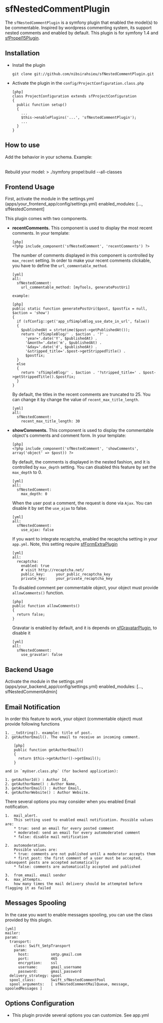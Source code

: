 # sfNestedCommentPlugin #

The `sfNestedCommentPlugin` is a symfony plugin that enabled the model(s) to be commentable.
Inspired by wordpress commenting system, its support nested comments and enabled by default.
This plugin is for symfony 1.4 and [sfPropel15Plugin](http://www.symfony-project.org/plugins/sfPropel15Plugin).

## Installation ##
  * Install the plugin

        git clone git://github.com/nibsirahsieu/sfNestedCommentPlugin.git

  * Activate the plugin in the `config/ProjectConfiguration.class.php`

        [php]
        class ProjectConfiguration extends sfProjectConfiguration
        {
          public function setup()
          {
            ...
            $this->enablePlugins('...', 'sfNestedCommentPlugin');
            ...
          }
        }

## How to use ##

Add the behavior in your schema. Example:
    <table name="post">
      <column name="id" required="true" primaryKey="true" autoIncrement="true" type="INTEGER" />
      <column name="title" type="VARCHAR" required="true" primaryString="true" />
      <column name="content" type="LONGVARCHAR" required="true" />
      <behavior name="commentable" />
    </table>

Rebuild your model:
    > ./symfony propel:build --all-classes

Frontend Usage
-------------

First, activate the module in the settings.yml (apps/your_frontend_app/config/settings.yml)
    enabled_modules:        [..., sfNestedComment]

This plugin comes with two components.

  - **recentComments.**
    This component is used to display the most recent comments. In your template:

        [php]
        <?php include_component('sfNestedComment', 'recentComments') ?>

    The number of comments displayed in this component is controlled by `max_recent` setting.
    In order to make your recent comments clickable, you have to define the `url_commentable_method`.
    
        [yml]
        all:
          sfNestedComment:
            url_commentable_method: [myTools, generatePostUri]

        example:

        [php]
        public static function generatePostUri($post, $postfix = null, $action = 'show')
        {
          if (sfConfig::get('app_sfSimpleBlog_use_date_in_url', false))
          {
            $publishedAt = strtotime($post->getPublishedAt());
            return 'sfSimpleBlog/' . $action . '?' .
              'year='.date('Y', $publishedAt) .
              '&month='.date('m', $publishedAt) .
              '&day='.date('d', $publishedAt) .
              '&stripped_title='.$post->getStrippedTitle() .
              $postfix;
          }
          else
          {
            return 'sfSimpleBlog/' . $action . '?stripped_title=' . $post->getStrippedTitle().$postfix;
          }
        }

    By default, the titles in the recent comments are truncated to 25. You can change it by change the
    value of `recent_max_title_length`.

        [yml]
        all:
          sfNestedComment:
            recent_max_title_length: 30

  - **showComments.**
    This component is used to display the commentable object's comments and comment form. In your template:

        [php]
        <?php include_component('sfNestedComment', 'showComments', array('object' => $post)) ?>

    By default, the comments is displayed in the nested fashion, and it is controlled by `max_depth` setting. You can disabled this feature by set the `max_depth` to 0.

        [yml]
        all:
          sfNestedComment:
            max_depth: 0

    When the user post a comment, the request is done via `Ajax`. You can disable it by set the `use_ajax` to false.

        [yml]
        all:
          sfNestedComment:
            use_ajax: false

    If you want to integrate recaptcha, enabled the recaptcha setting in your `app.yml`. Note, this setting require [sfFormExtraPlugin](http://www.symfony-project.org/plugins/sfFormExtraPlugin)

        [yml]
        all:
          recaptcha:
            enabled: true
            # visit http://recaptcha.net/
            public_key:     your_public_recaptcha_key
            private_key:    your_private_recaptcha_key

    To disabled comment per commentable object, your object must provide `allowComments()` function.

        [php]
        public function allowComments()
        {
          return false;
        }

    Gravatar is enabled by default, and it is depends on [sfGravatarPlugin](http://www.symfony-project.org/plugins/sfGravatarPlugin), to disable it

        [yml]
        all:
          sfNestedComment:
            use_gravatar: false

Backend Usage
-------------

Activate the module in the settings.yml (apps/your_backend_app/config/settings.yml)
    enabled_modules:        [..., sfNestedCommentAdmin]


Email Notification
------------------

In order this feature to work, your object (commentable object) must provide following functions

    1. __toString(). example: title of post.
    2. getAuthorEmail(). The email to receive an incoming comment.

        [php]
        public function getAuthorEmail()
        {
          return $this->getAuthor()->getEmail();
        }

    and in `myUser.class.php` (for backend application):

    1. getAuthorId() : Author Id,
    2. getAuthorName() : Author Name,
    3. getAuthorEmail() : Author Email,
    4. getAuthorWebsite() : Author Website.

There several options you may consider when you enabled Email notification.

    1.  mail_alert.
        This setting used to enabled email notification. Possible values are:
        * true: send an email for every posted comment
        * moderated: send an email for every automoderated comment
        * false: disable mail notification

    2.  automoderation.
        Possible values are:
        * true: comments are not published until a moderator accepts them
        * first_post: the first comment of a user must be accepted, subsequent posts are accepted automatically
        * false: comments are automatically accepted and published

    3.  from_email. email sender
    4.  max_attempts.
        how many times the mail delivery should be attempted before flagging it as failed

Messages Spooling
-----------------

In the case you want to enable messages spooling, you can use the class provided by this plugin.

    [yml]
    mailer:
    param:
      transport:
        class: Swift_SmtpTransport
        param:
          host:          smtp.gmail.com
          port:          465
          encryption:    ssl
          username:      gmail_username
          password:      gmail_password
      delivery_strategy: spool
      spool_class:       Swift_sfNestedCommentPool
      spool_arguments:   [ sfNestedCommentMailQueue, message, spooledMessages ]

## Options Configuration ##
  * This plugin provide several options you can customize. See app.yml
